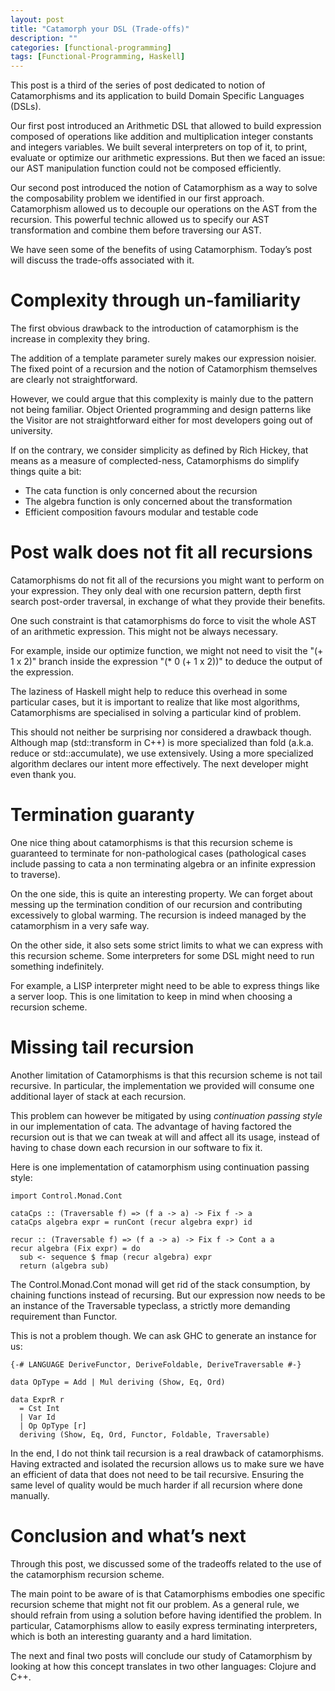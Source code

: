 ```yaml
---
layout: post
title: "Catamorph your DSL (Trade-offs)"
description: ""
categories: [functional-programming]
tags: [Functional-Programming, Haskell]
---
```


This post is a third of the series of post dedicated to notion of Catamorphisms and its application to build Domain Specific Languages (DSLs).

Our first post introduced an Arithmetic DSL that allowed to build expression composed of operations like addition and multiplication integer constants and integers variables. We built several interpreters on top of it, to print, evaluate or optimize our arithmetic expressions. But then we faced an issue: our AST manipulation function could not be composed efficiently.

Our second post introduced the notion of Catamorphism as a way to solve the composability problem we identified in our first approach. Catamorphism allowed us to decouple our operations on the AST from the recursion. This powerful technic allowed us to specify our AST transformation and combine them before traversing our AST.

We have seen some of the benefits of using Catamorphism. Today’s post will discuss the trade-offs associated with it.

# Complexity through un-familiarity

The first obvious drawback to the introduction of catamorphism is the increase in complexity they bring.

The addition of a template parameter surely makes our expression noisier. The fixed point of a recursion and the notion of Catamorphism themselves are clearly not straightforward.

However, we could argue that this complexity is mainly due to the pattern not being familiar. Object Oriented programming and design patterns like the Visitor are not straightforward either for most developers going out of university.

If on the contrary, we consider simplicity as defined by Rich Hickey, that means as a measure of complected-ness, Catamorphisms do simplify things quite a bit:

* The cata function is only concerned about the recursion
* The algebra function is only concerned about the transformation
* Efficient composition favours modular and testable code

# Post walk does not fit all recursions

Catamorphisms do not fit all of the recursions you might want to perform on your expression. They only deal with one recursion pattern, depth first search post-order traversal, in exchange of what they provide their benefits.

One such constraint is that catamorphisms do force to visit the whole AST of an arithmetic expression. This might not be always necessary.

For example, inside our optimize function, we might not need to visit the "(+ 1 x 2)" branch inside the expression "(* 0 (+ 1 x 2))" to deduce the output of the expression.

The laziness of Haskell might help to reduce this overhead in some particular cases, but it is important to realize that like most algorithms, Catamorphisms are specialised in solving a particular kind of problem.

This should not neither be surprising nor considered a drawback though. Although map (std::transform in C++) is more specialized than fold (a.k.a. reduce or std::accumulate), we use extensively. Using a more specialized algorithm declares our intent more effectively. The next developer might even thank you.

# Termination guaranty

One nice thing about catamorphisms is that this recursion scheme is guaranteed to terminate for non-pathological cases (pathological cases include passing to cata a non terminating algebra or an infinite expression to traverse).

On the one side, this is quite an interesting property. We can forget about messing up the termination condition of our recursion and contributing excessively to global warming. The recursion is indeed managed by the catamorphism in a very safe way.

On the other side, it also sets some strict limits to what we can express with this recursion scheme. Some interpreters for some DSL might need to run something indefinitely.

For example, a LISP interpreter might need to be able to express things like a server loop. This is one limitation to keep in mind when choosing a recursion scheme.

# Missing tail recursion

Another limitation of Catamorphisms is that this recursion scheme is not tail recursive. In particular, the implementation we provided will consume one additional layer of stack at each recursion.

This problem can however be mitigated by using _continuation passing style_ in our implementation of cata. The advantage of having factored the recursion out is that we can tweak at will and affect all its usage, instead of having to chase down each recursion in our software to fix it.

Here is one implementation of catamorphism using continuation passing style:

```
import Control.Monad.Cont

cataCps :: (Traversable f) => (f a -> a) -> Fix f -> a
cataCps algebra expr = runCont (recur algebra expr) id

recur :: (Traversable f) => (f a -> a) -> Fix f -> Cont a a
recur algebra (Fix expr) = do
  sub <- sequence $ fmap (recur algebra) expr
  return (algebra sub)
```

The Control.Monad.Cont monad will get rid of the stack consumption, by chaining functions instead of recursing. But our expression now needs to be an instance of the Traversable typeclass, a strictly more demanding requirement than Functor.

This is not a problem though. We can ask GHC to generate an instance for us:

```
{-# LANGUAGE DeriveFunctor, DeriveFoldable, DeriveTraversable #-}

data OpType = Add | Mul deriving (Show, Eq, Ord)

data ExprR r
  = Cst Int
  | Var Id
  | Op OpType [r]
  deriving (Show, Eq, Ord, Functor, Foldable, Traversable)
```

In the end, I do not think tail recursion is a real drawback of catamorphisms. Having extracted and isolated the recursion allows us to make sure we have an efficient of data that does not need to be tail recursive. Ensuring the same level of quality would be much harder if all recursion where done manually.

# Conclusion and what’s next

Through this post, we discussed some of the tradeoffs related to the use of the catamorphism recursion scheme.

The main point to be aware of is that Catamorphisms embodies one specific recursion scheme that might not fit our problem. As a general rule, we should refrain from using a solution before having identified the problem. In particular, Catamorphisms allow to easily express terminating interpreters, which is both an interesting guaranty and a hard limitation.

The next and final two posts will conclude our study of Catamorphism by looking at how this concept translates in two other languages: Clojure and C++.

